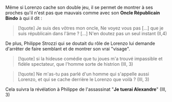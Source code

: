 Même si Lorenzo cache son double jeu, il se permet de montrer à ses proches qu'il n'est pas que mauvais comme avec son **Oncle Républicain Bindo** à qui il dit : 
>[!quote] Je suis des vôtres mon oncle, Ne voyez vous pas [...] que je suis républicain dans l'âme ? [...] N'en doutez pas un seul instant (II,4)

De plus,  Philippe Strozzi qui se doutait du rôle de Lorenzo lui demande d'arrêter de faire semblant et de montrer son vrai "visage".
>[!quote] si la hideuse comédie que tu joues m'a trouvé impassible et fidèle spectateur, que l'homme sorte de histrion (III, 3)

>[!quote] Ne m'as-tu pas parlé d'un homme qui s'appelle aussi Lorenzo, et qui se cache derrière le Lorenzo que voilà ? (III, 3)

Cela suivra la révélation à Philippe de l'assassinat "**Je tuerai Alexandre**" (III, 3)


